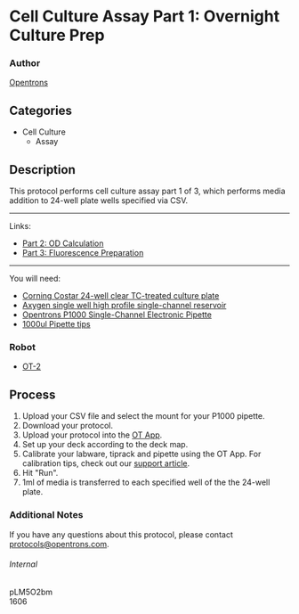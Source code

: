 # Cell Culture Assay Part 1: Overnight Culture Prep

### Author
[Opentrons](http://www.opentrons.com/)

## Categories
* Cell Culture
    * Assay

## Description
This protocol performs cell culture assay part 1 of 3, which performs media addition to 24-well plate wells specified via CSV.

---

Links:
* [Part 2: OD Calculation](./1606-part2)
* [Part 3: Fluorescence Preparation](./1606-part3)

---

You will need:
* [Corning Costar 24-well clear TC-treated culture plate](https://ecatalog.corning.com/life-sciences/b2c/UK/en/Microplates/Assay-Microplates/96-Well-Microplates/Costar%C2%AE-Multiple-Well-Cell-Culture-Plates/p/3526)
* [Axygen single well high profile single-channel reservoir](https://www.fishersci.se/shop/products/axygen-single-well-high-profile-reagent-reservoirs-8/11360275)
* [Opentrons P1000 Single-Channel Electronic Pipette](https://shop.opentrons.com/collections/ot-2-pipettes/products/single-channel-electronic-pipette?variant=5984549142557)
* [1000ul Pipette tips](https://shop.opentrons.com/collections/opentrons-tips/products/opentrons-1000ul-tips)

### Robot
* [OT-2](https://opentrons.com/ot-2)

## Process
1. Upload your CSV file and select the mount for your P1000 pipette.
2. Download your protocol.
3. Upload your protocol into the [OT App](https://opentrons.com/ot-app).
4. Set up your deck according to the deck map.
5. Calibrate your labware, tiprack and pipette using the OT App. For calibration tips, check out our [support article](https://support.opentrons.com/ot-2/getting-started-software-setup/deck-calibration).
6. Hit "Run".
7. 1ml of media is transferred to each specified well of the the 24-well plate.

### Additional Notes
If you have any questions about this protocol, please contact protocols@opentrons.com.

###### Internal
pLM5O2bm  
1606
